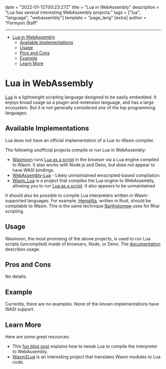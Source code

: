 date = "2022-01-12T00:23:27Z"
title = "Lua in WebAssembly"
description = "Lua has several interesting WebAssembly projects."
tags = ["lua", "language", "webassembly"]
template = "page_lang"
[extra]
author = "Fermyon Staff"

---

- [Lua in WebAssembly](#lua-in-webassembly)
  - [Available Implementations](#available-implementations)
  - [Usage](#usage)
  - [Pros and Cons](#pros-and-cons)
  - [Example](#example)
  - [Learn More](#learn-more)

# Lua in WebAssembly

[Lua](https://www.lua.org/) is a lightweight scripting language designed to be easily embedded. It enjoys broad usage as a plugin-and-extension language, and has a large ecosystem. But it is not generally considered one of the top programming languages.

## Available Implementations

Lua does not have an official implementation of a Lua-to-Wasm compiler.

The following unofficial projects compile or run Lua in WebAssembly:

- [Wasmoon](https://github.com/ceifa/wasmoon) runs [Lua as a script](https://www.fermyon.com/blog/scripts-vs-compiled-wasm) in the browser via a Lua engine compiled to Wasm. It also works with Node.js and Deno, but does not appear to have WASI bindings.
- [WebAssembly-Lua](https://github.com/ysugimoto/webassembly-lua) - Likely unmaintained emscripted-based compilation.
- [Wasm_Lua](https://github.com/vvanders/wasm_lua) is a project that compiles the Lua engine to WebAssembly, allowing you to run [Lua as a script](https://www.fermyon.com/blog/scripts-vs-compiled-wasm). It also appears to be unmaintained

It should also be possible to compile Lua interpreters written in Wasm-supported languages. For example, [Hematita](https://crates.io/crates/hematita), written in Rust, should be compilable to Wasm. This is the
same technique [Bartholomew](https://developer.fermyon.com/bartholomew/index) uses for Rhai scripting. 

## Usage

Wasmoon, the most promising of the above projects, is used to run Lua scripts (uncompiled) inside of browsers, Node, or Deno. The [documentation](https://github.com/ceifa/wasmoon#api-usage) describes usage.

## Pros and Cons

No details. 

## Example

Currently, there are no examples. None of the known implementations have WASI support.

## Learn More

Here are some great resources:

- This [fun blog post](https://yiwei.dev/port-lua-to-web-environment-using-webassembly/) explains how to tweak Lua to compile the interpreter to WebAssembly.
- [Wasm2Lua](https://github.com/SwadicalRag/wasm2lua) is an interesting project that translates Wasm modules to Lua code. 
